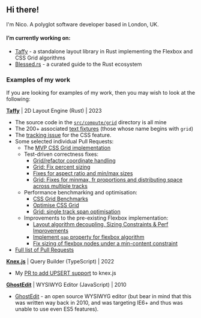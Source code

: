 ## Hi there!

I'm Nico. A polyglot software developer based in London, UK.

#### I’m currently working on:

- [Taffy](https://github.com/DioxusLabs/taffy) - a standalone layout library in Rust implementing the Flexbox and CSS Grid algorithms
- [Blessed.rs](https://blessed.rs) - a curated guide to the Rust ecosystem

### Examples of my work

If you are looking for examples of my work, then you may wish to look at the following:

[**Taffy**](https://github.com/DioxusLabs/taffy) | 2D Layout Engine (Rust) | 2023 

  - The source code in the [`src/compute/grid`](https://github.com/DioxusLabs/taffy/tree/main/src/compute/grid) directory is all mine
  - The 200+ associated [text fixtures](https://github.com/DioxusLabs/taffy/tree/main/test_fixtures) (those whose name begins with `grid`)
  - The [tracking issue](https://github.com/DioxusLabs/taffy/issues/204) for the CSS feature.
  - Some selected individual Pull Requests:
     - The [MVP CSS Grid implementation](https://github.com/DioxusLabs/taffy/pull/205)
     - Test-driven correctness fixes: 
        - [Grid/refactor coordinate handling](https://github.com/DioxusLabs/taffy/pull/301)
        - [Grid: Fix percent sizing](https://github.com/DioxusLabs/taffy/pull/306)
        - [Fixes for aspect ratio and min/max sizes](https://github.com/DioxusLabs/taffy/pull/317)
        - [Grid: Fixes for minmax, fr proportions and distributing space across multiple tracks](https://github.com/DioxusLabs/taffy/pull/349)
     - Performance benchmarking and optimisation:
        - [CSS Grid Benchmarks](https://github.com/DioxusLabs/taffy/pull/340)
        - [Optimise CSS Grid](https://github.com/DioxusLabs/taffy/pull/338)
        - [Grid: single track span optimisation](https://github.com/DioxusLabs/taffy/pull/343)
     - Improvements to the pre-existing Flexbox implementation:
        - [Layout algorithm decoupling, Sizing Constraints & Perf Improvements](https://github.com/DioxusLabs/taffy/pull/246)
        - [Implement `gap` property for flexbox algorithm](https://github.com/DioxusLabs/taffy/pull/248)
        - [Fix sizing of flexbox nodes under a min-content constraint](https://github.com/DioxusLabs/taffy/pull/291)
  - [Full list of Pull Requests](https://github.com/DioxusLabs/taffy/pulls?q=author%3Anicoburns+)


[**Knex.js**](https://github.com/knex/knex) | Query Builder (TypeScript) | 2022
- My [PR to add UPSERT support](https://github.com/knex/knex/pull/3763) to knex.js

[**GhostEdit**](https://github.com/nicoburns/ghostedit) | WYSIWYG Editor (JavaScript) | 2010
- [GhostEdit](https://github.com/nicoburns/ghostedit) - an open source WYSIWYG editor (but bear in mind that this was written way back in 2010, and was targeting IE6+ and thus was unable to use even ES5 features).
